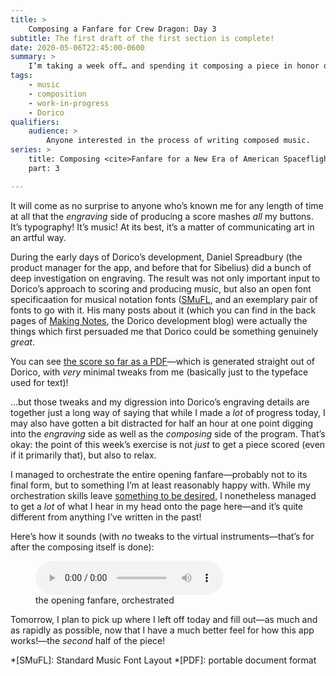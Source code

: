 ```yaml
---
title: >
    Composing a Fanfare for Crew Dragon: Day 3
subtitle: The first draft of the first section is complete!
date: 2020-05-06T22:45:00-0600
summary: >
    I’m taking a week off… and spending it composing a piece in honor of the upcoming SpaceX crewed test flight—a historic moment. In this post, the third day’s work—some actual orchestration!
tags:
    - music
    - composition
    - work-in-progress
    - Dorico
qualifiers:
    audience: >
        Anyone interested in the process of writing composed music.
series: >
    title: Composing <cite>Fanfare for a New Era of American Spaceflight</cite>
    part: 3

---
```


It will come as no surprise to anyone who’s known me for any length of time at all that the *engraving* side of producing a score mashes *all* my buttons. It’s typography! It’s music! At its best, it’s a matter of communicating art in an artful way.

During the early days of Dorico’s development, Daniel Spreadbury (the product manager for the app, and before that for Sibelius) did a bunch of deep investigation on engraving. The result was not only important input to Dorico’s approach to scoring and producing music, but also an open font specificaation for musical notation fonts ([SMuFL](https://www.smufl.org), and an exemplary pair of fonts to go with it. His many posts about it (which you can find in the back pages of [Making Notes](https://blog.dorico.com/making-notes/), the Dorico development blog) were actually the things which first persuaded me that Dorico could be something genuinely *great*.

You can see [the score so far as a PDF](https://cdn.chriskrycho.com/file/chriskrycho-com/music/crew-dragon-2/day-3.pdf)—which is generated straight out of Dorico, with *very* minimal tweaks from me (basically just to the typeface used for text)!

…but those tweaks and my digression into Dorico’s engraving details are together just a long way of saying that while I made a *lot* of progress today, I may also have gotten a bit distracted for half an hour at one point digging into the *engraving* side as well as the *composing* side of the program. That’s okay: the point of this week’s exercise is not *just* to get a piece scored (even if it primarily that), but also to relax.

I managed to orchestrate the entire opening fanfare—probably not to its final form, but to something I’m at least reasonably happy with. While my orchestration skills leave [something to be desired](https://v5.chriskrycho.com/journal/crew-dragon-fanfare/day-2/), I nonetheless managed to get a *lot* of what I hear in my head onto the page here—and it’s quite different from anything I’ve written in the past!

Here’s how it sounds (with *no* tweaks to the virtual instruments—that’s for after the composing itself is done):

<figure>
  <audio
    src="https://cdn.chriskrycho.com/file/chriskrycho-com/music/crew-dragon-2/day-3.mp3"
    title="fanfare orchestrated"
    controls
  ></audio>
  <figcaption>the opening fanfare, orchestrated</figcaption>
</figure>

Tomorrow, I plan to pick up where I left off today and fill out—as much and as rapidly as possible, now that I have a much better feel for how this app works!—the *second* half of the piece!

*[SMuFL]: Standard Music Font Layout
*[PDF]: portable document format

